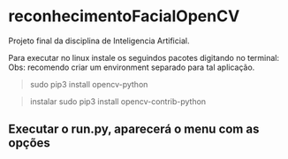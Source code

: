 # reconhecimentoFacialOpenCV

Projeto final da disciplina de Inteligencia Artificial.

Para executar no linux instale os seguindos pacotes digitando no terminal:
Obs: recomendo criar um environment separado para tal aplicação.

> sudo pip3 install opencv-python

> instalar sudo pip3 install opencv-contrib-python


## Executar o run.py, aparecerá o menu com as opções
